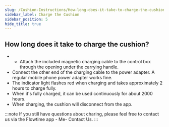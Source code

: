 ```yaml
---
slug: /Cushion-Instructions/How-long-does-it-take-to-charge-the-cushion
sidebar_label: Charge the Cushion
sidebar_position: 5
hide_title: true
---
```


## How long does it take to charge the cushion?

- - Attach the included magnetic charging cable to the control box through the opening under the carrying handle. 
- Connect the other end of the charging cable to the power adapter. A regular mobile phone power adapter works fine.
- The indicator light flashes red when charging and takes approximately 2 hours to charge fully.
- When it's fully charged, it can be used continuously for about 2000 hours.
- When charging, the cushion will disconnect from the app.

:::note
If you still have questions about charing, please feel free to contact us via the Flowtime app - Me- Contact Us.
:::